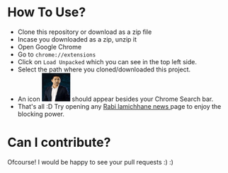 ﻿

# How To Use?
- Clone this repository or download as a zip file
- Incase you downloaded as a zip, unzip it
- Open Google Chrome
- Go to `chrome://extensions`
- Click on `Load Unpacked` which you can see in the top left side.
- Select the path where you cloned/downloaded this project.
- An icon <img src="icon-stark.png" alt="🐺" width="64"/> should appear besides your Chrome Search bar.
- That's all :D Try opening any [Rabi lamichhane news ](https://www.google.com/search?q=rabis) page to enjoy the blocking power.



# Can I contribute?
Ofcourse! I would be happy to see your pull requests :) :)
